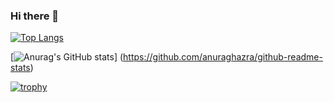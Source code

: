 ### Hi there 👋

<!--
**Naoki-1996/Naoki-1996** is a ✨ _special_ ✨ repository because its `README.md` (this file) appears on your GitHub profile.

Here are some ideas to get you started:

- 🔭 I’m currently working on ...
- 🌱 I’m currently learning ...
- 👯 I’m looking to collaborate on ...
- 🤔 I’m looking for help with ...
- 💬 Ask me about ...
- 📫 How to reach me: ...
- 😄 Pronouns: ...
- ⚡ Fun fact: ...
-->
[![Top Langs](https://github-readme-stats.vercel.app/api/top-langs/?username=Naoki-1996&layout=compact&theme=onedark)](https://github.com/anuraghazra/github-readme-stats)

[![Anurag's GitHub stats](https://github-readme-stats.vercel.app/api?username=Naoki-1996&theme=onedark&show_icons=true)]
(https://github.com/anuraghazra/github-readme-stats)

[![trophy](https://github-profile-trophy.vercel.app/?username=Naoki-1996&theme=onedark)](https://github.com/ryo-ma/github-profile-trophy)
